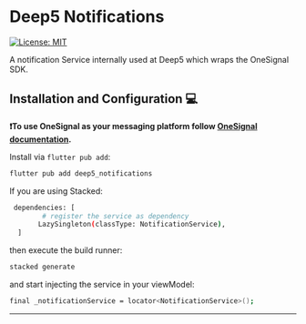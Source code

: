 # Deep5 Notifications

[![License: MIT][license_badge]][license_link]

A notification Service internally used at Deep5 which wraps the OneSignal SDK.

## Installation and Configuration 💻

**❗To use OneSignal as your messaging platform follow [OneSignal documentation](https://documentation.onesignal.com/docs/flutter-sdk-setup).**

Install via `flutter pub add`:
```sh
flutter pub add deep5_notifications
```

If you are using Stacked:

```sh
 dependencies: [
        # register the service as dependency
       LazySingleton(classType: NotificationService),
  ]
```

then execute the build runner:

```sh
stacked generate
```

and start injecting the service in your viewModel:

```sh
final _notificationService = locator<NotificationService>();
```

---


[flutter_install_link]: https://docs.flutter.dev/get-started/install
[github_actions_link]: https://docs.github.com/en/actions/learn-github-actions
[license_badge]: https://img.shields.io/badge/license-MIT-blue.svg
[license_link]: https://opensource.org/licenses/MIT
[logo_black]: https://raw.githubusercontent.com/VGVentures/very_good_brand/main/styles/README/vgv_logo_black.png#gh-light-mode-only
[logo_white]: https://raw.githubusercontent.com/VGVentures/very_good_brand/main/styles/README/vgv_logo_white.png#gh-dark-mode-only
[mason_link]: https://github.com/felangel/mason
[very_good_analysis_badge]: https://img.shields.io/badge/style-very_good_analysis-B22C89.svg
[very_good_analysis_link]: https://pub.dev/packages/very_good_analysis
[very_good_cli_link]: https://pub.dev/packages/very_good_cli
[very_good_coverage_link]: https://github.com/marketplace/actions/very-good-coverage
[very_good_ventures_link]: https://verygood.ventures
[very_good_ventures_link_light]: https://verygood.ventures#gh-light-mode-only
[very_good_ventures_link_dark]: https://verygood.ventures#gh-dark-mode-only
[very_good_workflows_link]: https://github.com/VeryGoodOpenSource/very_good_workflows

